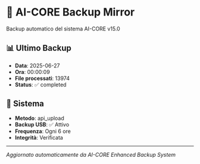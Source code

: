 # 🧬 AI-CORE Backup Mirror

Backup automatico del sistema AI-CORE v15.0

## 📊 Ultimo Backup
- **Data**: 2025-06-27
- **Ora**: 00:00:09
- **File processati**: 13974
- **Status**: ✅ completed

## 🎯 Sistema
- **Metodo**: api_upload
- **Backup USB**: ✅ Attivo
- **Frequenza**: Ogni 6 ore
- **Integrità**: Verificata

---
*Aggiornato automaticamente da AI-CORE Enhanced Backup System*
